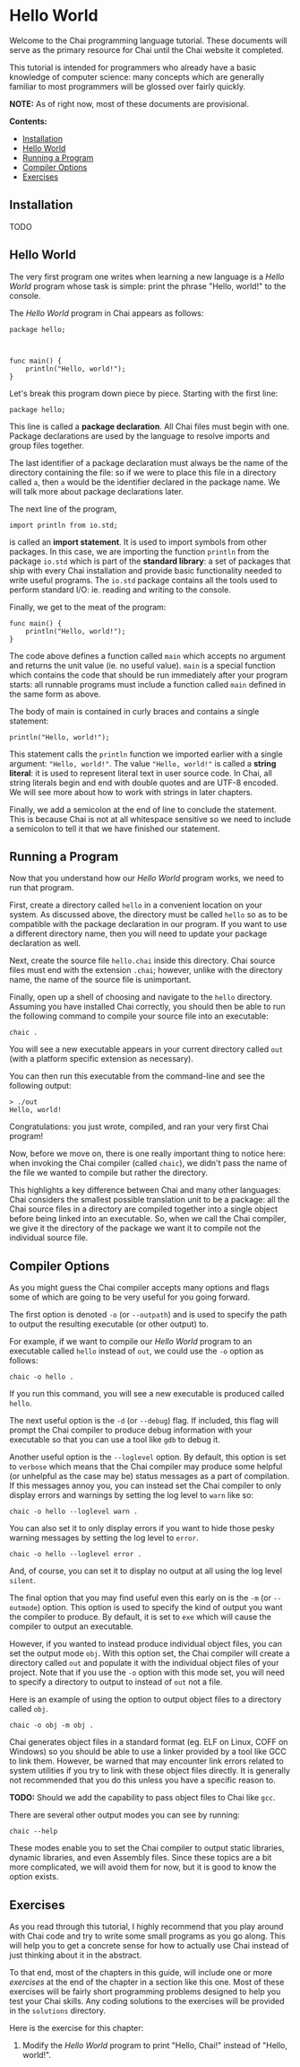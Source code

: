 # Hello World

Welcome to the Chai programming language tutorial.  These documents will serve
as the primary resource for Chai until the Chai website it completed.

This tutorial is intended for programmers who already have a basic knowledge of
computer science: many concepts which are generally familiar to most programmers
will be glossed over fairly quickly.

**NOTE:** As of right now, most of these documents are provisional.

**Contents:**

- [Installation](#install)
- [Hello World](#hello)
- [Running a Program](#run)
- [Compiler Options](#opts)
- [Exercises](#exercises)

## <a name="install"> Installation

TODO

## <a name="hello"> Hello World

The very first program one writes when learning a new language is a 
*Hello World* program whose task is simple: print the phrase "Hello, world!" to
the console.

The *Hello World* program in Chai appears as follows:

    package hello;

    

    func main() {
        println("Hello, world!");
    }

Let's break this program down piece by piece.  Starting with the first line:

    package hello;

This line is called a **package declaration**.  All Chai files must begin with
one.  Package declarations are used by the language to resolve imports and group
files together.  

The last identifier of a package declaration must always be the name of the
directory containing the file: so if we were to place this file in a directory
called `a`, then `a` would be the identifier declared in the package name. We
will talk more about package declarations later.

The next line of the program,

    import println from io.std;

is called an **import statement**.  It is used to import symbols from other
packages.  In this case, we are importing the function `println` from the
package `io.std` which is part of the **standard library**: a set of packages
that ship with every Chai installation and provide basic functionality needed to
write useful programs.  The `io.std` package contains all the tools used to
perform standard I/O: ie. reading and writing to the console.

Finally, we get to the meat of the program:

    func main() {
        println("Hello, world!");
    }

The code above defines a function called `main` which accepts no argument and
returns the unit value (ie. no useful value).  `main` is a special function
which contains the code that should be run immediately after your program
starts: all runnable programs must include a function called `main` defined in
the same form as above.

The body of main is contained in curly braces and contains a single statement:

    println("Hello, world!");

This statement calls the `println` function we imported earlier with a single
argument: `"Hello, world!"`.  The value `"Hello, world!"` is called a 
**string literal**: it is used to represent literal text in user source code.
In Chai, all string literals begin and end with double quotes and are UTF-8
encoded.  We will see more about how to work with strings in later chapters.

Finally, we add a semicolon at the end of line to conclude the statement.
This is because Chai is not at all whitespace sensitive so we need to include
a semicolon to tell it that we have finished our statement.

## <a name="run"> Running a Program

Now that you understand how our *Hello World* program works, we need to run
that program.  

First, create a directory called `hello` in a convenient location on your
system.  As discussed above, the directory must be called `hello` so as to be
compatible with the package declaration in our program.  If you want to use a
different directory name, then you will need to update your package declaration
as well.

Next, create the source file `hello.chai` inside this directory. Chai source
files must end with the extension `.chai`; however, unlike with the directory
name, the name of the source file is unimportant.

Finally, open up a shell of choosing and navigate to the `hello` directory.
Assuming you have installed Chai correctly, you should then be able to run the
following command to compile your source file into an executable:

    chaic .

You will see a new executable appears in your current directory called `out`
(with a platform specific extension as necessary).

You can then run this executable from the command-line and see the following
output:

    > ./out
    Hello, world!

Congratulations: you just wrote, compiled, and ran your very first Chai program!

Now, before we move on, there is one really important thing to notice here: when
invoking the Chai compiler (called `chaic`), we didn't pass the name of the file
we wanted to compile but rather the directory.  

This highlights a key difference between Chai and many other languages: Chai
considers the smallest possible translation unit to be a package: all the Chai
source files in a directory are compiled together into a single object before
being linked into an executable.  So, when we call the Chai compiler, we give it
the directory of the package we want it to compile not the individual source
file.

## <a name="opts"> Compiler Options

As you might guess the Chai compiler accepts many options and flags some of
which are going to be very useful for you going forward.

The first option is denoted `-o` (or `--outpath`) and is used to specify the
path to output the resulting executable (or other output) to.

For example, if we want to compile our *Hello World* program to an executable
called `hello` instead of `out`, we could use the `-o` option as follows:

    chaic -o hello .

If you run this command, you will see a new executable is produced called
`hello`.

The next useful option is the `-d` (or `--debug`) flag.  If included, this
flag will prompt the Chai compiler to produce debug information with your
executable so that you can use a tool like `gdb` to debug it.  

Another useful option is the `--loglevel` option.  By default, this option is
set to `verbose` which means that the Chai compiler may produce some
helpful (or unhelpful as the case may be) status messages as a part of
compilation.  If this messages annoy you, you can instead set the Chai compiler
to only display errors and warnings by setting the log level to `warn` like so:

    chaic -o hello --loglevel warn .

You can also set it to only display errors if you want to hide those pesky
warning messages by setting the log level to `error`.

    chaic -o hello --loglevel error .

And, of course, you can set it to display no output at all using the log level
`silent`.

The final option that you may find useful even this early on is the `-m` (or
`--outmode`) option.  This option is used to specify the kind of output you want
the compiler to produce.  By default, it is set to `exe` which will cause the
compiler to output an executable.  

However, if you wanted to instead produce individual object files, you can set
the output mode `obj`.  With this option set, the Chai compiler will create a
directory called `out` and populate it with the individual object files of your
project.  Note that if you use the `-o` option with this mode set, you will need
to specify a directory to output to instead of `out` not a file. 

Here is an example of using the option to output object files to a directory
called `obj`.

    chaic -o obj -m obj .

Chai generates object files in a standard format (eg. ELF on Linux, COFF on
Windows) so you should be able to use a linker provided by a tool like GCC to
link them. However, be warned that may encounter link errors related to system
utilities if you try to link with these object files directly.  It is generally
not recommended that you do this unless you have a specific reason to.

**TODO:** Should we add the capability to pass object files to Chai like `gcc`.

There are several other output modes you can see by running:

    chaic --help

These modes enable you to set the Chai compiler to output static libraries,
dynamic libraries, and even Assembly files.  Since these topics are a bit more
complicated, we will avoid them for now, but it is good to know the option
exists.

## <a name="exercises"> Exercises

As you read through this tutorial, I highly recommend that you play around with
Chai code and try to write some small programs as you go along.  This will help
you to get a concrete sense for how to actually use Chai instead of just
thinking about it in the abstract.

To that end, most of the chapters in this guide, will include one or more
*exercises* at the end of the chapter in a section like this one.  Most of these
exercises will be fairly short programming problems designed to help you test
your Chai skills.  Any coding solutions to the exercises will be provided in the
`solutions` directory.

Here is the exercise for this chapter:

1. Modify the *Hello World* program to print "Hello, Chai!" instead of "Hello,
   world!".